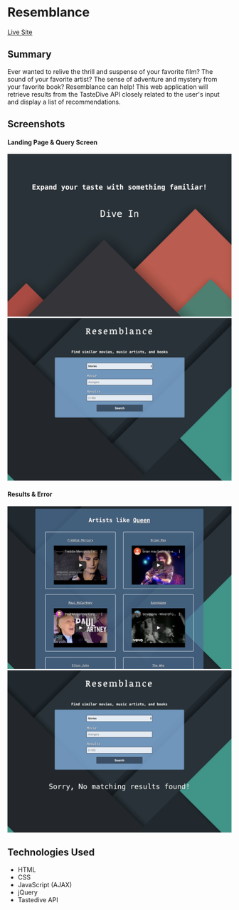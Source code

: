 # Resemblance

[Live Site]('https://davepatel95.github.io/Resemblance/')

## Summary
Ever wanted to relive the thrill and suspense of your favorite film? The sound of your favorite artist? The sense of adventure and mystery from your favorite book? Resemblance can help! This web application will retrieve results from the TasteDive API closely related to the user's input and display a list of recommendations.

## Screenshots

#### Landing Page & Query Screen
![landing page](/docs/images/landing-page.png)
![form view](/docs/images/query-view.png)

#### Results & Error
![results view](/docs/images/results.png)
![error](/docs/images/error.png)


## Technologies Used
  * HTML
  * CSS
  * JavaScript (AJAX)
  * jQuery
  * Tastedive API

